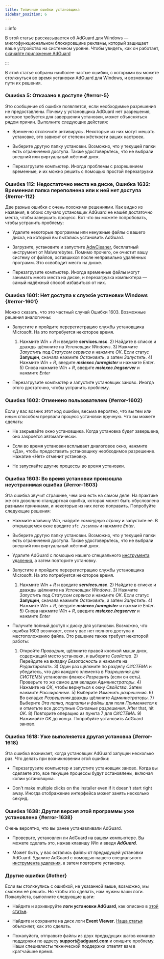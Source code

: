 ```yaml
---
title: Типичные ошибки установщика
sidebar_position: 6
---
```


:::info

В этой статье рассказывается об AdGuard для Windows — многофункциональном блокировщике рекламы, который защищает ваше устройство на системном уровне. Чтобы увидеть, как он работает, [скачайте приложение AdGuard](https://agrd.io/download-kb-adblock)

:::

В этой статье собраны наиболее частые ошибки, с которыми вы можете столкнуться во время установки AdGuard для Windows, и возможные пути их решения.

### Ошибка 5: Отказано в доступе {#error-5}

Это сообщение об ошибке появляется, если необходимые разрешения не предоставлены. Почему у установщика AdGuard нет разрешения, которое требуется для завершения установки, может объясняться рядом причин. Выполните следующие действия:

- Временно отключите антивирусы. Некоторые из них могут мешать установке, это зависит от степени жёсткости ваших настроек.

- Выберите другую папку установки. Возможно, что у текущей папки есть ограничения доступа. Также удостоверьтесь, что не выбрали внешний или виртуальный жёсткий диск.

- Перезагрузите компьютер. Иногда проблемы с разрешением временные, и их можно решить с помощью простой перезагрузки.

### Ошибка 112: Недостаточно места на диске, Ошибка 1632: Временная папка переполнена или к ней нет доступа {#error-112}

Две разные ошибки с очень похожими решениями. Как видно из названия, в обоих случаях установщик AdGuard не нашёл достаточно места, чтобы завершить процесс. Вот что вы можете попробовать, чтобы устранить проблему:

- Удалите некоторые программы или ненужные файлы с вашего диска, на который вы пытались установить AdGuard.

- Загрузите, установите и запустите [AdwCleaner](http://www.bleepingcomputer.com/download/adwcleaner/), бесплатный инструмент от Malwarebytes. Помимо прочего, он очистит вашу систему от файлов, оставшихся после неправильно удалённых программ. Это освободит место на диске.

- Перезагрузите компьютер. Иногда временные файлы могут занимать много места на диске, и перезагрузка компьютера — самый надёжный способ избавиться от них.

### Ошибка 1601: Нет доступа к службе установки Windows {#error-1601}

Можно сказать, что это частный случай Ошибки 1603. Возможные решения аналогичны:

- Запустите и пройдите перерегистрацию службы установщика Microsoft. На это потребуется некоторое время.

    1) Нажмите *Win + R* и введите **services.msc**. 2) Найдите в списке и дважды щёлкните на *Установщик Windows*. 3) Нажмите *Запустить* под *Статусом сервиса* и нажмите *OK*. Если статус **Запущен**, сначала нажмите *Остановить*, а затем *Запустить*. 4) Нажмите *Win + R*, введите ***msiexec /unregister*** и нажмите *Enter*. 5) Снова нажмите *Win + R*, введите ***msiexec /regserver*** и нажмите *Enter*

- Перезагрузите компьютер и запустите установщик заново. Иногда этого достаточно, чтобы устранить проблему.

### Ошибка 1602: Отменено пользователем {#error-1602}

Если у вас возник этот код ошибки, весьма вероятно, что вы тем или иным способом прервали процесс установки вручную. Что вы можете сделать:

- Не закрывайте окно установщика. Когда установка будет завершена, оно закроется автоматически.

- Если во время установки всплывает диалоговое окно, нажмите «Да», чтобы предоставить установщику необходимое разрешение. Нажатие «Нет» отменит установку.

- Не запускайте другие процессы во время установки.

### Ошибка 1603: Во время установки произошла неустранимая ошибка {#error-1603}

Эта ошибка звучит страшнее, чем она есть на самом деле. На практике же это довольно стандартная ошибка, которая может быть обусловлена разными причинами, и некоторые из них легко поправить. Попробуйте следующие решения:

- Нажмите клавишу *Win*, найдите *командную строку* и запустите её. В открывшемся окне введите `sfc /scannow` и нажмите *Enter*.

- Выберите другую папку установки. Возможно, что у текущей папки есть ограничения доступа. Также удостоверьтесь, что не выбрали внешний или виртуальный жёсткий диск.

- Удалите AdGuard с помощью нашего специального [инструмента удаления](../../installation#advanced), а затем повторите установку.

- Запустите и пройдите перерегистрацию службы установщика Microsoft. На это потребуется некоторое время.

    1) Нажмите *Win + R* и введите ***services.msc***. 2) Найдите в списке и дважды щёлкните на *Установщик Windows*. 3) Нажмите *Запустить* под *Статусом сервиса* и нажмите *OK*. Если статус **Запущен**, сначала нажмите *Остановить*, а затем *Запустить*. 4) Нажмите *Win + R*, введите ***msiexec /unregister*** и нажмите *Enter*. 5) Снова нажмите *Win + R*, введите ***msiexec /regserver*** и нажмите *Enter*

- Получите полный доступ к диску для установки. Возможно, что ошибка 1603 возникает, если у вас нет полного доступа к местоположению файла. Это решение также требует некоторой работы:

    1) Откройте *Проводник*, щёлкните правой кнопкой мыши диск, содержащий место установки, и выберите *Свойства*. 2) Перейдите на вкладку *Безопасность* и нажмите на *Редактировать*. 3) Один раз щёлкните по разделу *СИСТЕМА* и убедитесь, что для каждого элемента в *Разрешения для СИСТЕМЫ* установлен флажок *Разрешить* (если он есть). Проверьте то же самое для вкладки *Администраторы*. 4) Нажмите на *OK*, чтобы вернуться к окну *Свойства*. Затем нажмите *Расширенные*. 5) Выберите *Изменить разрешения*. 6) Во вкладке *Разрешения* дважды щёлкните *Администраторы*. 7) Выберите *Эта папка, подпапки и файлы* для поля *Применяется к* и отметьте все доступные *Основные разрешения*. After that, hit *OK*. 8) Повторите операцию из пункта 7 для *СИСТЕМА*. 9) Нажимайте *OK* до конца. Попробуйте установить AdGuard заново.

### Ошибка 1618: Уже выполняется другая установка {#error-1618}

Эта ошибка возникает, когда установщик AdGuard запущен несколько раз. Что делать при возникновении этой ошибки:​

- Перезагрузите компьютер и запустите установщик заново. Когда вы сделаете это, все текущие процессы будут остановлены, включая копии установщика.

- Don't make multiple clicks on the installer even if it doesn't start right away. Иногда отображение интерфейса может занять несколько секунд.

### Ошибка 1638: Другая версия этой программы уже установлена {#error-1638}

Очень вероятно, что вы ранее устанавливали AdGuard.

- Проверьте, установлен ли AdGuard на вашем компьютере. Вы можете сделать это, нажав клавишу *Win* и введя ***AdGuard***.

- Может быть, у вас остались файлы от предыдущей установки AdGuard. Удалите AdGuard с помощью нашего специального [инструмента удаления](../../installation#advanced), а затем повторите установку.

### Другие ошибки {#other}

Если вы столкнулись с ошибкой, не указанной выше, возможно, мы сможем её решить. Но чтобы это сделать, нам нужны ваши логи. Пожалуйста, выполните следующие шаги:

- Найдите и архивируйте **логи установки AdGuard**, как описано в [этой статье](../installation-logs).

- Найдите и сохраните на диск логи **Event Viewer**. [Наша статья](../system-logs) объясняет, как это сделать.

- Пожалуйста, отправьте файлы из двух предыдущих шагов команде поддержки по адресу **support@adguard.com** и опишите проблему. Наши специалисты технической поддержки ответят вам в кратчайшее время.
